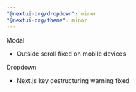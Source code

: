 ```yaml
---
"@nextui-org/dropdown": minor
"@nextui-org/theme": minor
---
```


Modal

- Outside scroll fixed on mobile devices

Dropdown

- Next.js key destructuring warning fixed
